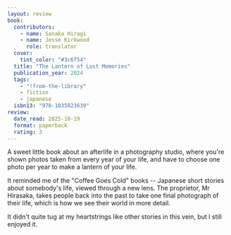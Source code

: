 ```yaml
---
layout: review
book:
  contributors:
    - name: Sanaka Hiragi
    - name: Jesse Kirkwood
      role: translator
  cover:
    tint_color: "#3c6f54"
  title: "The Lantern of Lost Memories"
  publication_year: 2024
  tags:
    - "!from-the-library"
    - fiction
    - japanese
  isbn13: "978-1035023639"
review:
  date_read: 2025-10-19
  format: paperback
  rating: 3
---
```

A sweet little book about an afterlife in a photography studio, where you're shown photos taken from every year of your life, and have to choose one photo per year to make a lantern of your life.

It reminded me of the "Coffee Goes Cold" books -- Japanese short stories about somebody's life, viewed through a new lens.
The proprietor, Mr Hirasaka, takes people back into the past to take one final photograph of their life, which is how we see their world in more detail.

It didn't quite tug at my heartstrings like other stories in this vein, but I still enjoyed it.
